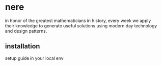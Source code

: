 # nere
in honor of the greatest mathematicians in history, every week we apply their knowledge to generate useful solutions using modern day technology and design patterns. 

## installation 
setup guide in your local env